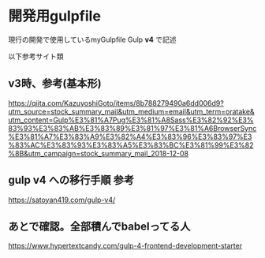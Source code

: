 # 開発用gulpfile
現行の開発で使用しているmyGulpfile
Gulp **v4** で記述

以下参考サイト類
## v3時、参考(基本形)
https://qiita.com/KazuyoshiGoto/items/8b788279490a6dd006d9?utm_source=stock_summary_mail&utm_medium=email&utm_term=oratake&utm_content=Gulp%E3%81%A7Pug%E3%81%A8Sass%E3%82%92%E3%83%93%E3%83%AB%E3%83%89%E3%81%97%E3%81%A6BrowserSync%E3%81%A7%E3%83%A9%E3%82%A4%E3%83%96%E3%83%97%E3%83%AC%E3%83%93%E3%83%A5%E3%83%BC%E3%81%99%E3%82%8B&utm_campaign=stock_summary_mail_2018-12-08

## gulp v4 への移行手順 参考
https://satoyan419.com/gulp-v4/

## あとで確認。全部積んでbabelってる人
https://www.hypertextcandy.com/gulp-4-frontend-development-starter
